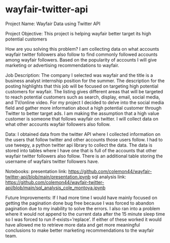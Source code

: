 # wayfair-twitter-api

Project Name:
Wayfair Data using Twitter API

Project Objective:
	This project is helping wayfair better target its high potential customers 
	
How are you solving this problem? 
	I am collecting data on what accounts wayfair twitter followers also follow to find commonly followed accounts among wayfair followers. Based on the popularity of accounts I will give marketing or advertising recommendations to wayfair.

Job Description:
	The company I selected was wayfair and the title is a business analyst internship position for the summer. The description for the posting highlights that this job will be focused on targeting high potential customers for wayfair. The listing gives different areas that will be targeted to reach potential customers such as search, display, email, social media, and TV/online video. 
For my project I decided to delve into the social media field and gather more information about a high potential customer through Twitter to better target ads. I am making the assumption that a high value customer is someone that follows wayfair on twitter. I will collect data on what other accounts wayfair followers also follow.

Data:
I obtained data from the twitter API where I collected information on the users that follow twitter and other accounts those users follow. I had to use tweepy, a python twitter api library to collect the data. 
The data is stored into tables where I have one that is full of the accounts that other wayfair twitter followers also follow. There is an additional table storing the username of wayfairs twitter followers have. 

Notebooks: 
presentation link: https://github.com/colemon44/wayfair-twitter-api/blob/main/presentation.ipynb
sql analysis link: https://github.com/colemon44/wayfair-twitter-api/blob/main/sql_analysis_cole_montoya.ipynb

Future Improvements:
	If I had more time I would have mainly focused on getting the pagination done bug free because I was forced to abandon pagination due to my inability to solve the errors. I also ran into a problem where it would not append to the current data after the 15 minute sleep time so I was forced to run if-exists=’replace’. If either of these worked it would have allowed me to retrieve more data and get more meaningful conclusions to make better marketing recommendations to the wayfair team. 
